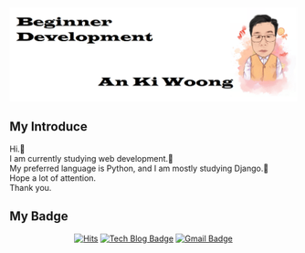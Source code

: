 <img src="https://github.com/ankiwoong/ankiwoong/blob/master/header.png?raw=true" alt="hader img">

## My Introduce
Hi.&#128080;<br>
I am currently studying web development.&#128118;<br>
My preferred language is Python, and I am mostly studying Django.&#128296;<br>
Hope a lot of attention.<br>
Thank you.<br>

## My Badge
<div align=center>

[![Hits](https://hits.seeyoufarm.com/api/count/incr/badge.svg?url=https%3A%2F%2Fgithub.com%2Fzzsza)](https://hits.seeyoufarm.com) [![Tech Blog Badge](http://img.shields.io/badge/-Tech%20blog-black?style=flat-square&logo=github&link=https://developer-ankiwoong.tistory.com/)](https://developer-ankiwoong.tistory.com/) [![Gmail Badge](https://img.shields.io/badge/Gmail-d14836?style=flat-square&logo=Gmail&logoColor=white&link=mailto:ankiwoong@gmail.com)](mailto:ankiwoong@gmail.com)
 
</div>

